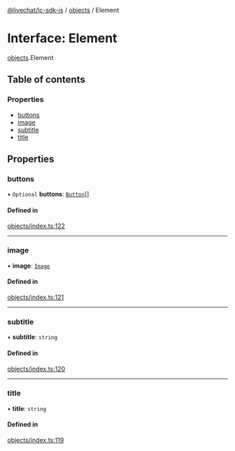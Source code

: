 [@livechat/lc-sdk-js](../README.md) / [objects](../modules/objects.md) / Element

# Interface: Element

[objects](../modules/objects.md).Element

## Table of contents

### Properties

- [buttons](objects.Element.md#buttons)
- [image](objects.Element.md#image)
- [subtitle](objects.Element.md#subtitle)
- [title](objects.Element.md#title)

## Properties

### buttons

• `Optional` **buttons**: [`Button`](objects.Button.md)[]

#### Defined in

[objects/index.ts:122](https://github.com/livechat/lc-sdk-js/blob/4da1eb6/src/objects/index.ts#L122)

___

### image

• **image**: [`Image`](objects.Image.md)

#### Defined in

[objects/index.ts:121](https://github.com/livechat/lc-sdk-js/blob/4da1eb6/src/objects/index.ts#L121)

___

### subtitle

• **subtitle**: `string`

#### Defined in

[objects/index.ts:120](https://github.com/livechat/lc-sdk-js/blob/4da1eb6/src/objects/index.ts#L120)

___

### title

• **title**: `string`

#### Defined in

[objects/index.ts:119](https://github.com/livechat/lc-sdk-js/blob/4da1eb6/src/objects/index.ts#L119)
